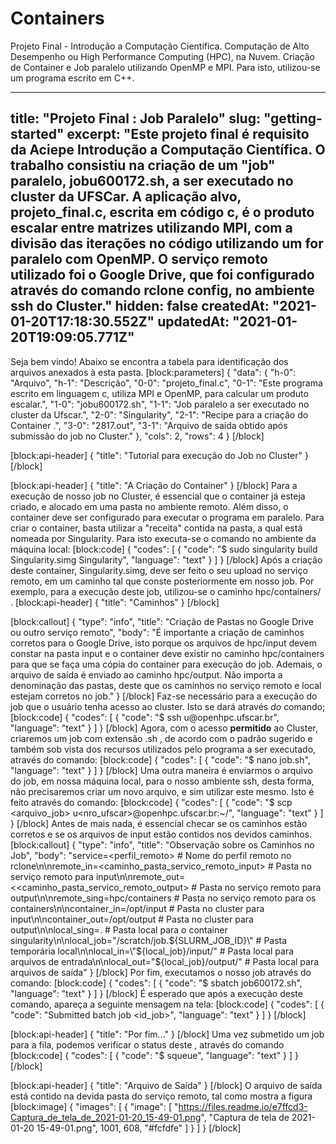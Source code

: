 # Containers
Projeto Final - Introdução a Computação Científica. Computação de Alto Desempenho ou  High Performance Computing (HPC), na Nuvem. Criação de Container e Job paralelo utilizando OpenMP e MPI. Para isto, utilizou-se um programa escrito em C++.


---
title: "Projeto Final : Job Paralelo"
slug: "getting-started"
excerpt: "Este projeto final é requisito da Aciepe Introdução a Computação Científica. O trabalho consistiu na criação de um \"job\" paralelo, jobu600172.sh, a ser executado no cluster da UFSCar. A aplicação alvo, projeto_final.c, escrita em código c, é o produto escalar entre matrizes utilizando MPI, com a divisão das iterações no código utilizando um for paralelo com OpenMP. O serviço remoto utilizado foi o Google Drive, que foi configurado através do comando rclone config, no ambiente ssh do Cluster."
hidden: false
createdAt: "2021-01-20T17:18:30.552Z"
updatedAt: "2021-01-20T19:09:05.771Z"
---
Seja bem vindo! Abaixo se encontra a tabela para identificação dos arquivos anexados à esta pasta.
[block:parameters]
{
  "data": {
    "h-0": "Arquivo",
    "h-1": "Descrição",
    "0-0": "projeto_final.c",
    "0-1": "Este programa escrito em linguagem c, utiliza MPI e OpenMP, para calcular um produto escalar.",
    "1-0": "jobu600172.sh",
    "1-1": "Job paralelo a ser executado no cluster da Ufscar.",
    "2-0": "Singularity",
    "2-1": "Recipe para a criação do Container .",
    "3-0": "2817.out",
    "3-1": "Arquivo de saída obtido após submissão do job no Cluster."
  },
  "cols": 2,
  "rows": 4
}
[/block]

[block:api-header]
{
  "title": "Tutorial para execução do Job no Cluster"
}
[/block]

[block:api-header]
{
  "title": "A Criação do Container"
}
[/block]
Para a execução de nosso job no Cluster, é essencial que o container já esteja criado, e alocado em uma pasta no ambiente remoto. Além disso, o container deve ser configurado para executar o programa em paralelo. Para criar o container, basta utilizar a "receita" contida na pasta, a qual está nomeada por Singularity. Para isto executa-se o comando no ambiente da máquina local:
[block:code]
{
  "codes": [
    {
      "code": "$ sudo singularity build Singularity.simg Singularity",
      "language": "text"
    }
  ]
}
[/block]
Após a criação deste container, Singularity.simg, deve ser feito o seu upload no serviço remoto, em um caminho tal que conste posteriormente em nosso job. Por exemplo, para a execução deste job, utilizou-se o caminho hpc/containers/ .
[block:api-header]
{
  "title": "Caminhos"
}
[/block]

[block:callout]
{
  "type": "info",
  "title": "Criação de Pastas no Google Drive ou outro serviço remoto",
  "body": "É importante a criação de caminhos corretos para o Google Drive, isto porque os arquivos de hpc/input devem constar na pasta input e o container deve existir no caminho hpc/containers para que se faça uma cópia do container para execução do job. Ademais, o arquivo de saída é enviado ao caminho hpc/output. Não importa a denominação das pastas, deste que os caminhos no serviço remoto e local estejam corretos no job."
}
[/block]
Faz-se necessário para a execução do job que o usuário tenha acesso ao cluster. Isto se dará através *do* comando;
[block:code]
{
  "codes": [
    {
      "code": "$ ssh u<numeroufscar>@openhpc.ufscar.br",
      "language": "text"
    }
  ]
}
[/block]
Agora, com o acesso **permitido** ao Cluster, criaremos um job com extensão .sh , de acordo com o padrão sugerido e também sob vista dos recursos utilizados pelo programa a ser executado, através do comando:
[block:code]
{
  "codes": [
    {
      "code": "$ nano job<usuario>.sh",
      "language": "text"
    }
  ]
}
[/block]
Uma outra maneira é enviarmos o arquivo do job, em nossa máquina local, para o nosso ambiente ssh,  desta forma, não precisaremos criar um novo arquivo, e sim utilizar este mesmo. Isto é feito através do comando:
[block:code]
{
  "codes": [
    {
      "code": "$ scp <arquivo_job> u<nro_ufscar>@openhpc.ufscar.br:~/",
      "language": "text"
    }
  ]
}
[/block]
Antes de mais nada, é essencial checar se os caminhos estão corretos e se os arquivos de input estão contidos nos devidos caminhos.
[block:callout]
{
  "type": "info",
  "title": "Observação sobre os Caminhos no Job",
  "body": "service=<perfil_remoto>                             # Nome do perfil remoto no rclone\n\nremote_in=<caminho_pasta_servico_remoto_input>                        # Pasta no serviço remoto para input\n\nremote_out=<<caminho_pasta_servico_remoto_output>                      # Pasta no serviço remoto para output\n\nremote_sing=hpc/containers                  # Pasta no serviço remoto para os containers\n\ncontainer_in=/opt/input                     # Pasta no cluster para input\n\ncontainer_out=/opt/output                   # Pasta no cluster para output\n\nlocal_sing=.                                # Pasta local para o container singularity\n\nlocal_job=\"/scratch/job.${SLURM_JOB_ID}\"   # Pasta temporária local\n\nlocal_in=\"${local_job}/input/\"              # Pasta local para arquivos de entrada\n\nlocal_out=\"${local_job}/output/\"            # Pasta local para arquivos de saída"
}
[/block]
Por fim, executamos o nosso job através do comando:
[block:code]
{
  "codes": [
    {
      "code": "$ sbatch  job600172.sh",
      "language": "text"
    }
  ]
}
[/block]
É esperado que após a execução deste comando, apareça a seguinte mensagem na tela:
[block:code]
{
  "codes": [
    {
      "code": "Submitted batch job <id_job>",
      "language": "text"
    }
  ]
}
[/block]

[block:api-header]
{
  "title": "Por fim..."
}
[/block]
Uma vez submetido um job para a fila, podemos verificar o
status deste , através do comando
[block:code]
{
  "codes": [
    {
      "code": "$ squeue",
      "language": "text"
    }
  ]
}
[/block]

[block:api-header]
{
  "title": "Arquivo de Saída"
}
[/block]
O arquivo de saída está contido na devida pasta do serviço remoto, tal como mostra a figura
[block:image]
{
  "images": [
    {
      "image": [
        "https://files.readme.io/e7ffcd3-Captura_de_tela_de_2021-01-20_15-49-01.png",
        "Captura de tela de 2021-01-20 15-49-01.png",
        1001,
        608,
        "#fcfdfe"
      ]
    }
  ]
}
[/block]
